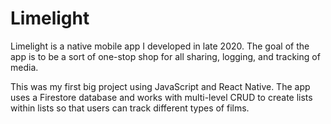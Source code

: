 # Limelight

Limelight is a native mobile app I developed in late 2020. The goal of the app is to be a sort of one-stop shop for all sharing, logging, and tracking of media.

This was my first big project using JavaScript and React Native. The app uses a Firestore database and works with multi-level CRUD to create lists within lists so that users can track different types of films.
